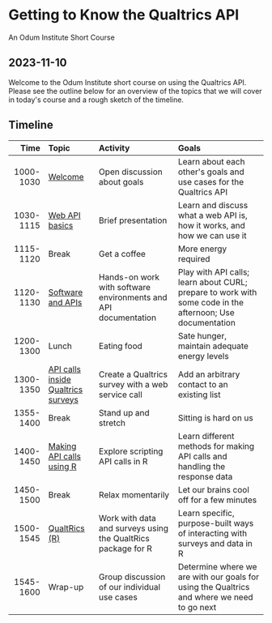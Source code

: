 # Getting to Know the Qualtrics API

An Odum Institute Short Course

## 2023-11-10

Welcome to the Odum Institute short course on using the Qualtrics API.
Please see the outline below for an overview of the topics that we will cover in today's course and a rough sketch of the timeline. 

## Timeline

| Time | Topic | Activity | Goals | 
| ---:|:--- |:--- |:--- |
| 1000-1030 | [Welcome](./welcome.md) | Open discussion about goals | Learn about each other's goals and use cases for the Qualtrics API | 
| 1030-1115 | [Web API basics](./basics.md) | Brief presentation | Learn and discuss what a web API is, how it works, and how we can use it |
| 1115-1120 | Break | Get a coffee | More energy required | 
| 1120-1130 | [Software and APIs](./software.md) | Hands-on work with software environments and API documentation | Play with API calls; learn about CURL; prepare to work with some code in the afternoon; Use documentation |
| 1200-1300 | Lunch | Eating food | Sate hunger, maintain adequate energy levels |
| 1300-1350 | [API calls inside Qualtrics surveys](./api-calls-survey.md) | Create a Qualtrics survey with a web service call | Add an arbitrary contact to an existing list |
| 1355-1400 | Break | Stand up and stretch | Sitting is hard on us | 
| 1400-1450 | [Making API calls using R](./api-r.md) | Explore scripting API calls in R | Learn different methods for making API calls and handling the response data | 
| 1450-1500 | Break | Relax momentarily | Let our brains cool off for a few minutes | 
| 1500-1545 | [QualtRics (R)](./qualtrics-r.md) | Work with data and surveys using the QualtRics package for R | Learn specific, purpose-built ways of interacting with surveys and data in R |
| 1545-1600 | Wrap-up | Group discussion of our individual use cases | Determine where we are with our goals for using the Qualtrics and where we need to go next |
